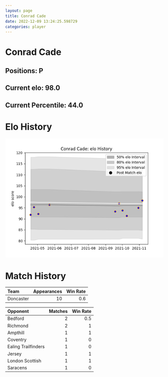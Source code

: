 ```yaml
---  
layout: page  
title: Conrad Cade  
date: 2022-12-09 13:24:25.598729  
categories: player  
---
```

# Conrad Cade

## Positions: P

## Current elo: 98.0

## Current Percentile: 44.0

# Elo History


![elo history](history_ConradCade.png)
# Match History


| Team      |   Appearances |   Win Rate |
|:----------|--------------:|-----------:|
| Doncaster |            10 |        0.6 |

| Opponent            |   Matches |   Win Rate |
|:--------------------|----------:|-----------:|
| Bedford             |         2 |        0.5 |
| Richmond            |         2 |        1   |
| Ampthill            |         1 |        1   |
| Coventry            |         1 |        0   |
| Ealing Trailfinders |         1 |        0   |
| Jersey              |         1 |        1   |
| London Scottish     |         1 |        1   |
| Saracens            |         1 |        0   |